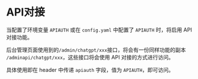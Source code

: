 # API对接

当配置了环境变量 `APIAUTH` 或在 `config.yaml` 中配置了 `APIAUTH` 时，将启用 API 对接功能。  

后台管理页面使用到的`/admin/chatgpt/xxx`接口，将会有一份同样功能的副本 `/adminapi/chatgpt/xxx`，这些接口将会使用 API 对接的方式进行访问。

具体使用即在 header 中传递 `apiauth` 字段，值为 `APIAUTH`，即可访问。